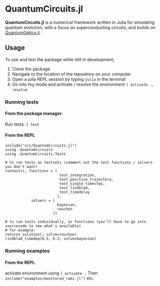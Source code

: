 # QuantumCircuits.jl

**QuantumCircuits.jl** is a numerical framework written in Julia for simulating quantum evolution, with a focus on superconducting circuits, and builds on [QuantumOptics.jl](https://github.com/qojulia/QuantumOptics.jl).

## Usage
To use and test the package while still in development,
1. Clone the package
2. Navigate to the location of the repository on your computer
3. Open a julia REPL session by typing `julia` in the terminal
4. Go into `Pkg` mode and activate / resolve the environment `] activate .`, `resolve`

### Running tests
#### From the package manager:
Run tests: `] test`

#### From the REPL
```
include("src/QuantumCircuits.jl")
using .QuantumCircuits
using .QuantumCircuits.Tests

# to run tests as testsets (comment out the test functions / solvers you don't want)
runtests(; functions = [
                         test_integration,
                         test_positive_trajectory,
                         test_single_timestep,
                         test_lindblad, 
                         test_timedelay
                        ],
            solvers = [
                        bayesian,
                        rouchon
                      ])

# to run tests individually, as functions (you'll have to go into sourcecode to see what's available)
# for example:
returns_solution(; solve=rouchon)
lindblad_timedep(0.5, 0.2; solve=bayesian)
```

### Running examples
#### From the REPL
activate environment using `] activate .`
Then `include("examples/monitored_rabi.jl")` etc.
